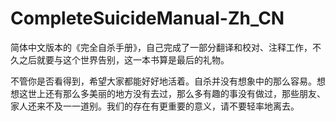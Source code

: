 # CompleteSuicideManual-Zh_CN
简体中文版本的《完全自杀手册》，自己完成了一部分翻译和校对、注释工作，不久之后就要与这个世界告别，这一本书算是最后的礼物。

不管你是否看得到，希望大家都能好好地活着。自杀并没有想象中的那么容易。想想这世上还有那么多美丽的地方没有去过，那么多有趣的事没有做过，那些朋友、家人还来不及一一道别。我们的存在有更重要的意义，请不要轻率地离去。
